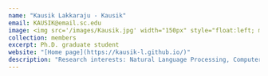 ```yaml
---
name: "Kausik Lakkaraju - Kausik"
email: KAUSIK@email.sc.edu
image: <img src='/images/Kausik.jpg' width="150px" style="float:left; margin:0px 10px 0px 0px;">
collection: members
excerpt: Ph.D. graduate student
website: "[Home page](https://kausik-l.github.io/)"
description: "Research interests: Natural Language Processing, Computer Vision."  
---
```

